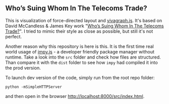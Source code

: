 Who’s Suing Whom In The Telecoms Trade?
---------------------------------------

This is visualization of force-directed layout and [vivagraph.js](https://github.com/anvaka/VivaGraphJS). It's based on David McCandless & James Key work "[Who’s Suing Whom In The Telecoms Trade?](http://www.informationisbeautiful.net/2010/whos-suing-whom-in-the-telecoms-trade/)". I tried to mimic their style as close as possible, but still it's not perfect.

Another reason why this repository is here is this. It is the first time real world usage of [impy.js](https://github.com/anvaka/impy.js) - a developer friendly package manager without runtime. Take a look into the ```src``` folder and check how files are structured. Than compare it with the ```dist``` folder to see how ```impy``` had compiled it into the prod version.

To launch dev version of the code, simply run from the root repo folder:

```
python -mSimpleHTTPServer
```

and then open in the browser [http://localhost:8000/src/index.html](http://localhost:8000/src/index.html).
